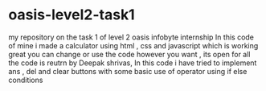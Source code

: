 # oasis-level2-task1
my repository on the task 1 of level 2 oasis infobyte internship
In this code of mine i made a calculator using html , css and javascript which is working great 
you can change or use the code however you want , its open for all 
the code is reutrn by Deepak shrivas, 
In this code i have tried to implement ans , del and clear buttons with some basic use of operator using if else conditions 

